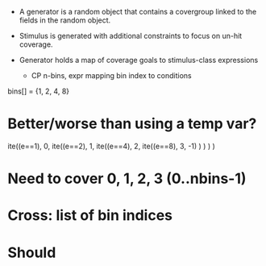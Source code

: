 
- A generator is a random object that contains a covergroup
  linked to the fields in the random object. 
  
- Stimulus is generated with additional constraints to focus
  on un-hit coverage. 

- Generator holds a map of coverage goals to stimulus-class expressions
  - CP n-bins, expr mapping bin index to conditions
  
bins[] = {1, 2, 4, 8}

# Better/worse than using a temp var?
ite((e==1), 0, 
  ite((e==2), 1,
    ite((e==4), 2,
      ite((e==8), 3, -1)
      )
    )
  )
)

# Need to cover 0, 1, 2, 3 (0..nbins-1)

# Cross: list of bin indices

# Should 


